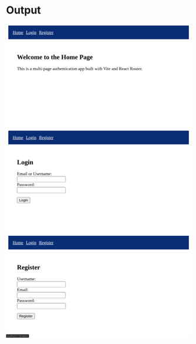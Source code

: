 # Output

![HOME](../Output/HOME.png)
![LOGIN](../Output/LOGIN.png)
![REGISTER](../Output/REGISTER.png)